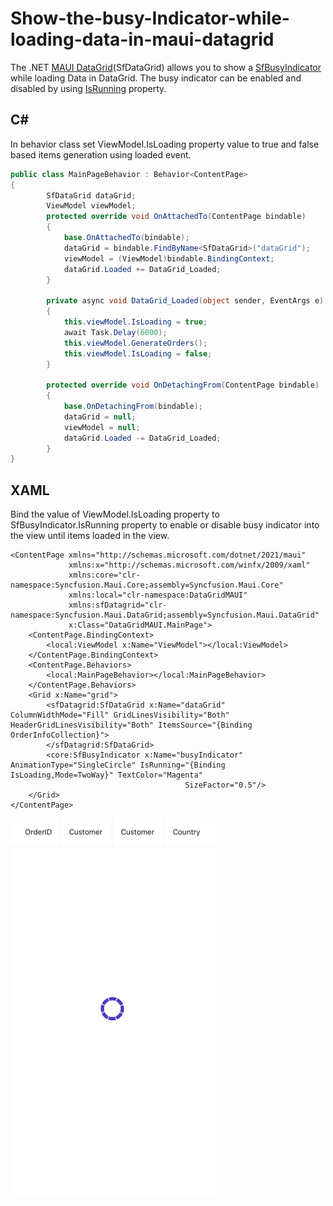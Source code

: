 # Show-the-busy-Indicator-while-loading-data-in-maui-datagrid

The .NET [MAUI DataGrid](https://www.syncfusion.com/maui-controls/maui-datagrid)(SfDataGrid) allows you to show a [SfBusyIndicator](https://help.syncfusion.com/cr/maui/Syncfusion.Maui.Core.SfBusyIndicator.html?tabs=tabid-1) while loading Data in DataGrid. The busy indicator can be enabled and disabled by using [IsRunning](https://help.syncfusion.com/cr/maui/Syncfusion.Maui.Core.SfBusyIndicator.html#Syncfusion_Maui_Core_SfBusyIndicator_IsRunning) property.

## C#
In behavior class set ViewModel.IsLoading property value to true and false based items generation using loaded event.

```C#
public class MainPageBehavior : Behavior<ContentPage>
{
        SfDataGrid dataGrid;
        ViewModel viewModel;
        protected override void OnAttachedTo(ContentPage bindable)
        {
            base.OnAttachedTo(bindable);
            dataGrid = bindable.FindByName<SfDataGrid>("dataGrid");
            viewModel = (ViewModel)bindable.BindingContext;
            dataGrid.Loaded += DataGrid_Loaded;
        }

        private async void DataGrid_Loaded(object sender, EventArgs e)
        {
            this.viewModel.IsLoading = true;
            await Task.Delay(6000);
            this.viewModel.GenerateOrders();
            this.viewModel.IsLoading = false;
        }

        protected override void OnDetachingFrom(ContentPage bindable)
        {
            base.OnDetachingFrom(bindable);
            dataGrid = null;
            viewModel = null;
            dataGrid.Loaded -= DataGrid_Loaded;
        }
}
```

## XAML
Bind the value of ViewModel.IsLoading property to SfBusyIndicator.IsRunning property to enable or disable busy indicator into the view until items loaded in the view.

```XAML
<ContentPage xmlns="http://schemas.microsoft.com/dotnet/2021/maui"
             xmlns:x="http://schemas.microsoft.com/winfx/2009/xaml"
             xmlns:core="clr-namespace:Syncfusion.Maui.Core;assembly=Syncfusion.Maui.Core"
             xmlns:local="clr-namespace:DataGridMAUI"
             xmlns:sfDatagrid="clr-namespace:Syncfusion.Maui.DataGrid;assembly=Syncfusion.Maui.DataGrid"
             x:Class="DataGridMAUI.MainPage">
    <ContentPage.BindingContext>
        <local:ViewModel x:Name="ViewModel"></local:ViewModel>
    </ContentPage.BindingContext>
    <ContentPage.Behaviors>
        <local:MainPageBehavior></local:MainPageBehavior>
    </ContentPage.Behaviors>
    <Grid x:Name="grid">
        <sfDatagrid:SfDataGrid x:Name="dataGrid" ColumnWidthMode="Fill" GridLinesVisibility="Both" HeaderGridLinesVisibility="Both" ItemsSource="{Binding OrderInfoCollection}">
        </sfDatagrid:SfDataGrid>
        <core:SfBusyIndicator x:Name="busyIndicator" AnimationType="SingleCircle" IsRunning="{Binding IsLoading,Mode=TwoWay}" TextColor="Magenta"
                                       SizeFactor="0.5"/>
    </Grid>
</ContentPage>
```
![LoadingBusyIndicator](LoadingBusyIndicator.gif)
